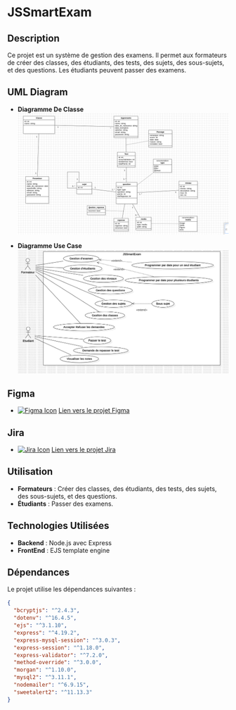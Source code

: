 # JSSmartExam

## Description
Ce projet est un système de gestion des examens. Il permet aux formateurs de créer des classes, des étudiants, des tests, des sujets, des sous-sujets, et des questions. Les étudiants peuvent passer des examens.

## UML Diagram

- **Diagramme De Classe**
  ![Diagramme De Classe](UML/img_1.png)

- **Diagramme Use Case**
  ![Diagramme Use Case](./UML/img.png)

## Figma
- [![Figma Icon](https://img.icons8.com/color/48/000000/figma.png)](https://www.figma.com/design/g9UyICzi7AxSOhcFt2yHE9/Untitled?node-id=0-1&node-type=canvas&t=ISiMhJOhlOdgITiN-0) [Lien vers le projet Figma](https://www.figma.com/design/g9UyICzi7AxSOhcFt2yHE9/Untitled?node-id=0-1&node-type=canvas&t=ISiMhJOhlOdgITiN-0)

## Jira
- [![Jira Icon](https://img.icons8.com/color/48/000000/jira.png)](https://sagim.atlassian.net/jira/software/projects/JQ/boards/2/backlog) [Lien vers le projet Jira](https://sagim.atlassian.net/jira/software/projects/JQ/boards/2/backlog)

## Utilisation
- **Formateurs** : Créer des classes, des étudiants, des tests, des sujets, des sous-sujets, et des questions.
- **Étudiants** : Passer des examens.

## Technologies Utilisées
- **Backend** : Node.js avec Express
- **FrontEnd** : EJS template engine

## Dépendances
Le projet utilise les dépendances suivantes :
```json
{
  "bcryptjs": "^2.4.3",
  "dotenv": "^16.4.5",
  "ejs": "^3.1.10",
  "express": "^4.19.2",
  "express-mysql-session": "^3.0.3",
  "express-session": "^1.18.0",
  "express-validator": "^7.2.0",
  "method-override": "^3.0.0",
  "morgan": "^1.10.0",
  "mysql2": "^3.11.1",
  "nodemailer": "^6.9.15",
  "sweetalert2": "^11.13.3"
}
